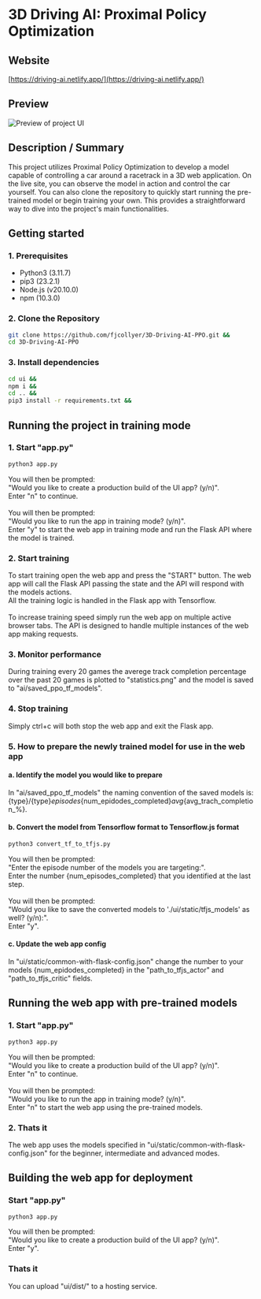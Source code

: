 # 3D Driving AI: Proximal Policy Optimization

## Website
[https://driving-ai.netlify.app/](https://driving-ai.netlify.app/)

## Preview
![Preview of project UI](preview.gif)

## Description / Summary
This project utilizes Proximal Policy Optimization to develop a model capable of controlling a car around a racetrack in a 3D web application. On the live site, you can observe the model in action and control the car yourself. You can also clone the repository to quickly start running the pre-trained model or begin training your own. This provides a straightforward way to dive into the project's main functionalities.

## Getting started

### 1. Prerequisites

- Python3 (3.11.7)
- pip3 (23.2.1)
- Node.js (v20.10.0)
- npm (10.3.0)

### 2. Clone the Repository
```bash
git clone https://github.com/fjcollyer/3D-Driving-AI-PPO.git &&
cd 3D-Driving-AI-PPO
```

### 3. Install dependencies
```bash
cd ui &&
npm i &&
cd .. &&
pip3 install -r requirements.txt &&
```

## Running the project in training mode

### 1. Start "app.py"
```bash
python3 app.py
```
You will then be prompted:<br>
"Would you like to create a production build of the UI app? (y/n)".<br> 
Enter "n" to continue.<br>
<br>
You will then be prompted:<br>
"Would you like to run the app in training mode? (y/n)".<br>
Enter "y" to start the web app in training mode and run the Flask API where the model is trained.

### 2. Start training
To start training open the web app and press the "START" button. The web app will call the Flask API passing the state and the API will respond with the models actions.<br>
All the training logic is handled in the Flask app with Tensorflow.<br>
<br>
To increase training speed simply run the web app on multiple active browser tabs. The API is designed to handle multiple instances of the web app making requests.<br>

### 3. Monitor performance
During training every 20 games the averege track completion percentage over the past 20 games is plotted to "statistics.png" and the model is saved to "ai/saved_ppo_tf_models".

### 4. Stop training
Simply ctrl+c will both stop the web app and exit the Flask app.

### 5. How to prepare the newly trained model for use in the web app
#### a. Identify the model you would like to prepare
In "ai/saved_ppo_tf_models" the naming convention of the saved models is: {type}/{type}_episodes_{num_epidodes_completed}_avg_{avg_trach_completion_%}.

#### b. Convert the model from Tensorflow format to Tensorflow.js format
```bash
python3 convert_tf_to_tfjs.py
```

You will then be prompted:<br>
"Enter the episode number of the models you are targeting:".<br>
Enter the number {num_episodes_completed} that you identified at the last step.<br>
<br>
You will then be prompted:<br>
"Would you like to save the converted models to './ui/static/tfjs_models' as well? (y/n):".<br>
Enter "y".

#### c. Update the web app config
In "ui/static/common-with-flask-config.json" change the number to your models {num_epidodes_completed} in the "path_to_tfjs_actor" and "path_to_tfjs_critic" fields.

## Running the web app with pre-trained models

### 1. Start "app.py"
```bash
python3 app.py
```
You will then be prompted:<br>
"Would you like to create a production build of the UI app? (y/n)".<br>
Enter "n" to continue.<br>
<br>
You will then be prompted:<br>
"Would you like to run the app in training mode? (y/n)".<br>
Enter "n" to start the web app using the pre-trained models.

### 2. Thats it
The web app uses the models specified in "ui/static/common-with-flask-config.json" for the beginner, intermediate and advanced modes.

## Building the web app for deployment

### Start "app.py"
```bash
python3 app.py
```
You will then be prompted:<br>
"Would you like to create a production build of the UI app? (y/n)".<br>
Enter "y".

### Thats it
You can upload "ui/dist/" to a hosting service.